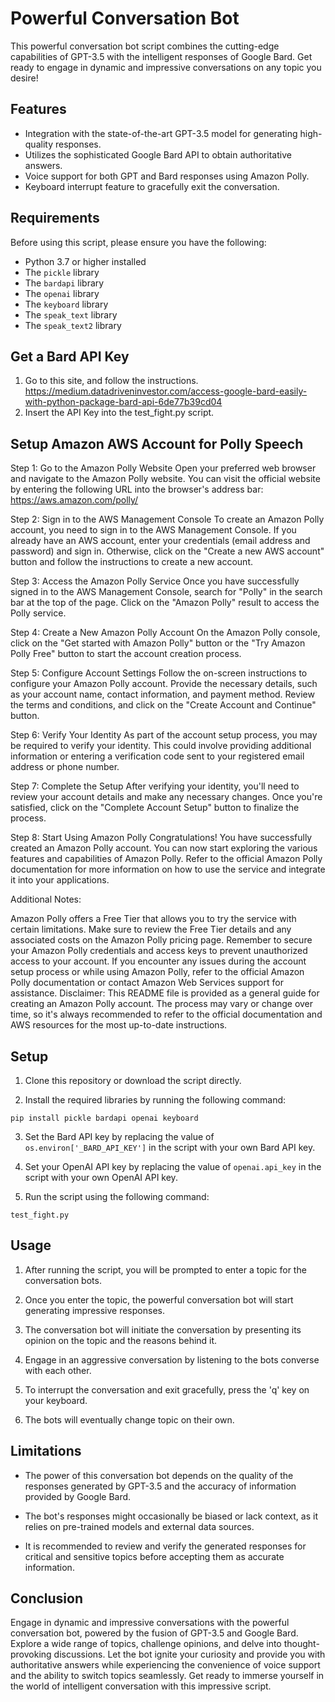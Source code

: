 # Powerful Conversation Bot

This powerful conversation bot script combines the cutting-edge capabilities of GPT-3.5 with the intelligent responses of Google Bard. Get ready to engage in dynamic and impressive conversations on any topic you desire!

## Features

- Integration with the state-of-the-art GPT-3.5 model for generating high-quality responses.
- Utilizes the sophisticated Google Bard API to obtain authoritative answers.
- Voice support for both GPT and Bard responses using Amazon Polly.
- Keyboard interrupt feature to gracefully exit the conversation.


## Requirements

Before using this script, please ensure you have the following:

- Python 3.7 or higher installed
- The `pickle` library
- The `bardapi` library
- The `openai` library
- The `keyboard` library
- The `speak_text` library
- The `speak_text2` library

## Get a Bard API Key
1. Go to this site, and follow the instructions. https://medium.datadriveninvestor.com/access-google-bard-easily-with-python-package-bard-api-6de77b39cd04
2. Insert the API Key into the test_fight.py script.

## Setup Amazon AWS Account for Polly Speech

Step 1: Go to the Amazon Polly Website
Open your preferred web browser and navigate to the Amazon Polly website. You can visit the official website by entering the following URL into the browser's address bar: https://aws.amazon.com/polly/

Step 2: Sign in to the AWS Management Console
To create an Amazon Polly account, you need to sign in to the AWS Management Console. If you already have an AWS account, enter your credentials (email address and password) and sign in. Otherwise, click on the "Create a new AWS account" button and follow the instructions to create a new account.

Step 3: Access the Amazon Polly Service
Once you have successfully signed in to the AWS Management Console, search for "Polly" in the search bar at the top of the page. Click on the "Amazon Polly" result to access the Polly service.

Step 4: Create a New Amazon Polly Account
On the Amazon Polly console, click on the "Get started with Amazon Polly" button or the "Try Amazon Polly Free" button to start the account creation process.

Step 5: Configure Account Settings
Follow the on-screen instructions to configure your Amazon Polly account. Provide the necessary details, such as your account name, contact information, and payment method. Review the terms and conditions, and click on the "Create Account and Continue" button.

Step 6: Verify Your Identity
As part of the account setup process, you may be required to verify your identity. This could involve providing additional information or entering a verification code sent to your registered email address or phone number.

Step 7: Complete the Setup
After verifying your identity, you'll need to review your account details and make any necessary changes. Once you're satisfied, click on the "Complete Account Setup" button to finalize the process.

Step 8: Start Using Amazon Polly
Congratulations! You have successfully created an Amazon Polly account. You can now start exploring the various features and capabilities of Amazon Polly. Refer to the official Amazon Polly documentation for more information on how to use the service and integrate it into your applications.

Additional Notes:

Amazon Polly offers a Free Tier that allows you to try the service with certain limitations. Make sure to review the Free Tier details and any associated costs on the Amazon Polly pricing page.
Remember to secure your Amazon Polly credentials and access keys to prevent unauthorized access to your account.
If you encounter any issues during the account setup process or while using Amazon Polly, refer to the official Amazon Polly documentation or contact Amazon Web Services support for assistance.
Disclaimer:
This README file is provided as a general guide for creating an Amazon Polly account. The process may vary or change over time, so it's always recommended to refer to the official documentation and AWS resources for the most up-to-date instructions.

## Setup

1. Clone this repository or download the script directly.

2. Install the required libraries by running the following command:

```shell
pip install pickle bardapi openai keyboard
```

3. Set the Bard API key by replacing the value of `os.environ['_BARD_API_KEY']` in the script with your own Bard API key.

4. Set your OpenAI API key by replacing the value of `openai.api_key` in the script with your own OpenAI API key.

5. Run the script using the following command:

```shell
test_fight.py
```

## Usage

1. After running the script, you will be prompted to enter a topic for the conversation bots.

2. Once you enter the topic, the powerful conversation bot will start generating impressive responses.

3. The conversation bot will initiate the conversation by presenting its opinion on the topic and the reasons behind it.

4. Engage in an aggressive conversation by listening to the bots converse with each other.

5. To interrupt the conversation and exit gracefully, press the 'q' key on your keyboard.

6. The bots will eventually change topic on their own.

## Limitations

- The power of this conversation bot depends on the quality of the responses generated by GPT-3.5 and the accuracy of information provided by Google Bard.

- The bot's responses might occasionally be biased or lack context, as it relies on pre-trained models and external data sources.

- It is recommended to review and verify the generated responses for critical and sensitive topics before accepting them as accurate information.

## Conclusion

Engage in dynamic and impressive conversations with the powerful conversation bot, powered by the fusion of GPT-3.5 and Google Bard. Explore a wide range of topics, challenge opinions, and delve into thought-provoking discussions. Let the bot ignite your curiosity and provide you with authoritative answers while experiencing the convenience of voice support and the ability to switch topics seamlessly. Get ready to immerse yourself in the world of intelligent conversation with this impressive script.
